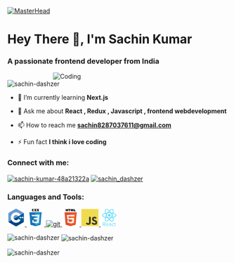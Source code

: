 [![MasterHead](https://www.charpeni.com/_next/image?url=%2Fstatic%2Fimages%2Farrow-functions-in-class-properties-might-not-be-as-great-as-we-think%2Fbanner.gif&w=3840&q=75)](https://rishavchanda.io)



<h1 align="left">Hey There 👋, I'm Sachin Kumar</h1>
<h3 align="left">A passionate frontend developer from India</h3>
<img align="right" alt="Coding" width="400" src="https://camo.githubusercontent.com/5ddf73ad3a205111cf8c686f687fc216c2946a75005718c8da5b837ad9de78c9/68747470733a2f2f7468756d62732e6766796361742e636f6d2f4576696c4e657874446576696c666973682d736d616c6c2e676966">


<p align="left"> <img src="https://komarev.com/ghpvc/?username=sachin-dashzer&label=Profile%20views&color=0e75b6&style=flat" alt="sachin-dashzer" /> </p>

- 🌱 I’m currently learning **Next.js**

- 💬 Ask me about **React , Redux , Javascript , frontend webdevelopment**

- 📫 How to reach me **sachin8287037611@gmail.com**

- ⚡ Fun fact **I think i love coding**

<h3 align="left">Connect with me:</h3>
<p align="left">
<a href="https://linkedin.com/in/sachin-kumar-48a21322a" target="blank"><img align="center" src="https://raw.githubusercontent.com/rahuldkjain/github-profile-readme-generator/master/src/images/icons/Social/linked-in-alt.svg" alt="sachin-kumar-48a21322a" height="30" width="40" /></a>
<a href="https://instagram.com/sachin_dashzer" target="blank"><img align="center" src="https://raw.githubusercontent.com/rahuldkjain/github-profile-readme-generator/master/src/images/icons/Social/instagram.svg" alt="sachin_dashzer" height="30" width="40" /></a>
</p>

<h3 align="left">Languages and Tools:</h3>
<p align="left"> <a href="https://www.w3schools.com/cpp/" target="_blank" rel="noreferrer"> <img src="https://raw.githubusercontent.com/devicons/devicon/master/icons/cplusplus/cplusplus-original.svg" alt="cplusplus" width="40" height="40"/> </a> <a href="https://www.w3schools.com/css/" target="_blank" rel="noreferrer"> <img src="https://raw.githubusercontent.com/devicons/devicon/master/icons/css3/css3-original-wordmark.svg" alt="css3" width="40" height="40"/> </a> <a href="https://git-scm.com/" target="_blank" rel="noreferrer"> <img src="https://www.vectorlogo.zone/logos/git-scm/git-scm-icon.svg" alt="git" width="40" height="40"/> </a> <a href="https://www.w3.org/html/" target="_blank" rel="noreferrer"> <img src="https://raw.githubusercontent.com/devicons/devicon/master/icons/html5/html5-original-wordmark.svg" alt="html5" width="40" height="40"/> </a> <a href="https://developer.mozilla.org/en-US/docs/Web/JavaScript" target="_blank" rel="noreferrer"> <img src="https://raw.githubusercontent.com/devicons/devicon/master/icons/javascript/javascript-original.svg" alt="javascript" width="40" height="40"/> </a> <a href="https://reactjs.org/" target="_blank" rel="noreferrer"> <img src="https://raw.githubusercontent.com/devicons/devicon/master/icons/react/react-original-wordmark.svg" alt="react" width="40" height="40"/> </a> </p>

<p><img align="left" src="https://github-readme-stats.vercel.app/api/top-langs?username=sachin-dashzer&show_icons=true&locale=en&layout=compact" alt="sachin-dashzer" /></p>

<p>&nbsp;<img align="center" src="https://github-readme-stats.vercel.app/api?username=sachin-dashzer&show_icons=true&locale=en" alt="sachin-dashzer" /></p>

<p><img align="center" src="https://github-readme-streak-stats.herokuapp.com/?user=sachin-dashzer&" alt="sachin-dashzer" /></p>
